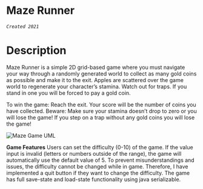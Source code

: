 # Maze Runner
*`Created 2021`*

# Description
Maze Runner is a simple 2D grid-based game where you must navigate your way through a randomly generated world to collect as many gold coins as possible and make it to the exit. Apples are scattered over the game world to regenerate your character’s stamina. Watch out for traps. If you stand in one you will be forced to pay a gold coin. 

To win the game: Reach the exit. Your score will be the number of coins you have collected.
Beware: Make sure your stamina doesn’t drop to zero or you will lose the game! If you step on a trap without any gold coins you will lose the game!

![Maze Game UML](https://user-images.githubusercontent.com/69287038/232345221-b16f30d9-1e8b-4f34-a5a1-9f3f32fbee60.png)

**Game Features**
Users can set the difficulty (0-10) of the game. If the value input is invalid (letters or numbers outside of the range), the game will automatically use the default value of 5. To prevent misunderstandings and issues, the difficulty cannot be changed while in game. Therefore, I have implemented a quit button if they want to change the difficulty. The game has full save-state and load-state functionality using java serializable. 
